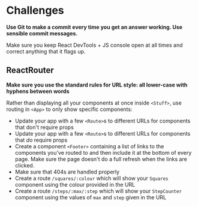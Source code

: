 # Challenges

**Use Git to make a commit every time you get an answer working. Use sensible commit messages.**

Make sure you keep React DevTools + JS console open at all times and correct anything that it flags up.

## ReactRouter

**Make sure you use the standard rules for URL style: all lower-case with hyphens between words**

Rather than displaying all your components at once inside `<Stuff>`, use routing in `<App>` to only show specific components:

- Update your app with a few `<Route>`s to different URLs for components that don't require props
- Update your app with a few `<Route>`s to different URLs for components that *do* require props
- Create a component `<Footer>` containing a list of links to the components you've routed to and then include it at the bottom of every page. Make sure the page doesn't do a full refresh when the links are clicked.
- Make sure that 404s are handled properly
- Create a route `/squares/:colour` which will show your `Squares` component using the colour provided in the URL
- Create a route `/steps/:max/:step` which will show your `StepCounter` component using the values of `max` and `step` given in the URL
